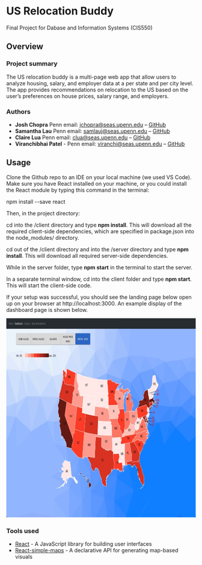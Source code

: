 # US Relocation Buddy
Final Project for Dabase and Information Systems (CIS550)

## Overview

### Project summary

The US relocation buddy is a multi-page web app that allow users to analyze housing, salary, and employer data at a per state and per city level. The app
provides recommendations on relocation to the US based on the user’s preferences on house prices, salary range, and employers.

### Authors

* **Josh Chopra** Penn email: jchopra@seas.upenn.edu – [GitHub](https://github.com/joshua-chopra)
* **Samantha Lau** Penn email: samlauj@seas.upenn.edu – [GitHub](https://github.com/samlaujw)
* **Claire Lua** Penn email: clua@seas.upenn.edu – [GitHub](https://github.com/clairelua)
* **Viranchibhai Patel** - Penn email: viranchi@seas.upenn.edu  – [GitHub](https://github.com/Viranchi299)

## Usage

Clone the Github repo to an IDE on your local machine (we used VS Code). Make sure you have React installed on your machine, or you could install the React module by typing this command in the terminal:

npm install --save react

Then, in the project directory:

cd into the /client directory and type **npm install**. This will download all the required client-side dependencies, which are specified in package.json into the node_modules/ directory.

cd out of the /client directory and into the /server directory and type **npm install**. This will download all required server-side dependencies.

While in the server folder, type **npm start** in the terminal to start the server. 

In a separate terminal window, cd into the client folder and type **npm start**. This will start the client-side code. 

If your setup was successful, you should see the landing page below open up on your browser at http://localhost:3000. An example display of the dashboard page is shown below.

<p align="center">
  <img width="1050" height="530" src="https://github.com/Viranchi299/cis550-project/blob/main/cis550-dashboard.jpg">
</p>


### Tools used

* [React](https://reactjs.org/) - A JavaScript library for building user interfaces
* [React-simple-maps](https://www.react-simple-maps.io/) - A declarative API for generating map-based visuals

